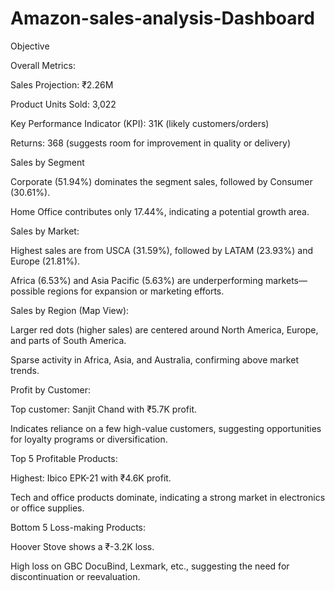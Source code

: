 # Amazon-sales-analysis-Dashboard

Objective

Overall Metrics:

Sales Projection: ₹2.26M

Product Units Sold: 3,022

Key Performance Indicator (KPI): 31K (likely customers/orders)

Returns: 368 (suggests room for improvement in quality or delivery)

Sales by Segment

Corporate (51.94%) dominates the segment sales, followed by Consumer (30.61%).

Home Office contributes only 17.44%, indicating a potential growth area.

Sales by Market:

Highest sales are from USCA (31.59%), followed by LATAM (23.93%) and Europe (21.81%).

Africa (6.53%) and Asia Pacific (5.63%) are underperforming markets—possible regions for expansion or marketing efforts.

Sales by Region (Map View):

Larger red dots (higher sales) are centered around North America, Europe, and parts of South America.

Sparse activity in Africa, Asia, and Australia, confirming above market trends.

Profit by Customer:

Top customer: Sanjit Chand with ₹5.7K profit.

Indicates reliance on a few high-value customers, suggesting opportunities for loyalty programs or diversification.

Top 5 Profitable Products:

Highest: Ibico EPK-21 with ₹4.6K profit.

Tech and office products dominate, indicating a strong market in electronics or office supplies.

Bottom 5 Loss-making Products:

Hoover Stove shows a ₹-3.2K loss.

High loss on GBC DocuBind, Lexmark, etc., suggesting the need for discontinuation or reevaluation.
